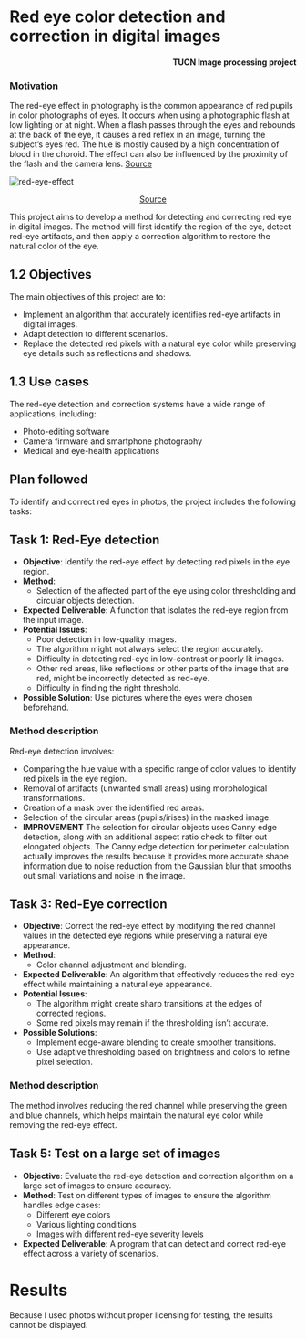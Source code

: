 # Red eye color detection and correction in digital images
#### <p align="right"> TUCN Image processing project</p>


### Motivation
The red-eye effect in photography is the common appearance of red pupils in color photographs of eyes. It occurs when using a photographic flash at low lighting or at night. When
a flash passes through the eyes and rebounds at the back of the eye, it causes a red reflex in
an image, turning the subject’s eyes red. The hue is mostly caused by a high concentration of
blood in the choroid. The effect can also be influenced by the proximity of the flash and the
camera lens. [Source](https://en.wikipedia.org/wiki/Red-eye_effect)

![red-eye-effect](https://github.com/user-attachments/assets/dda3eb7b-f480-46b9-a39b-ac43fdf22392)
<p align="center"> 
  <a href="https://en.wikipedia.org/wiki/Red-eye_effect">Source</a> 
</p>

This project aims to develop a method for detecting and correcting red eye in digital images.
The method will first identify the region of the eye, detect red-eye artifacts, and then apply a
correction algorithm to restore the natural color of the eye.

## 1.2 Objectives

The main objectives of this project are to:

- Implement an algorithm that accurately identifies red-eye artifacts in digital images.
- Adapt detection to different scenarios.
- Replace the detected red pixels with a natural eye color while preserving eye details such as reflections and shadows.

## 1.3 Use cases

The red-eye detection and correction systems have a wide range of applications, including:

- Photo-editing software  
- Camera firmware and smartphone photography  
- Medical and eye-health applications  

## Plan followed

To identify and correct red eyes in photos, the project includes the following tasks:

## Task 1: Red-Eye detection

- **Objective**: Identify the red-eye effect by detecting red pixels in the eye region.  
- **Method**:
  - Selection of the affected part of the eye using color thresholding and circular objects detection.  
- **Expected Deliverable**: A function that isolates the red-eye region from the input image.  
- **Potential Issues**:
  - Poor detection in low-quality images.  
  - The algorithm might not always select the region accurately.  
  - Difficulty in detecting red-eye in low-contrast or poorly lit images.  
  - Other red areas, like reflections or other parts of the image that are red, might be incorrectly detected as red-eye.  
  - Difficulty in finding the right threshold.  
- **Possible Solution**: Use pictures where the eyes were chosen beforehand.  

### Method description

Red-eye detection involves:

- Comparing the hue value with a specific range of color values to identify red pixels in the eye region.
- Removal of artifacts (unwanted small areas) using morphological transformations.
- Creation of a mask over the identified red areas.
- Selection of the circular areas (pupils/irises) in the masked image.
- **IMPROVEMENT** The selection for circular objects uses Canny edge detection, along with an additional aspect ratio check to filter out elongated objects. The Canny edge detection for perimeter calculation actually improves the results because it
provides more accurate shape information due to noise reduction from the Gaussian blur that
smooths out small variations and noise in the image.


## Task 3: Red-Eye correction

- **Objective**: Correct the red-eye effect by modifying the red channel values in the detected eye regions while preserving a natural eye appearance.  
- **Method**:
  - Color channel adjustment and blending.  
- **Expected Deliverable**: An algorithm that effectively reduces the red-eye effect while maintaining a natural eye appearance.  
- **Potential Issues**:
  - The algorithm might create sharp transitions at the edges of corrected regions.  
  - Some red pixels may remain if the thresholding isn’t accurate.  
- **Possible Solutions**:
  - Implement edge-aware blending to create smoother transitions.  
  - Use adaptive thresholding based on brightness and colors to refine pixel selection.  

### Method description

The method involves reducing the red channel while preserving the green and blue channels, which helps maintain the natural eye color while removing the red-eye effect.

## Task 5: Test on a large set of images

- **Objective**: Evaluate the red-eye detection and correction algorithm on a large set of images to ensure accuracy.  
- **Method**: Test on different types of images to ensure the algorithm handles edge cases:
  - Different eye colors  
  - Various lighting conditions  
  - Images with different red-eye severity levels  
- **Expected Deliverable**: A program that can detect and correct red-eye effect across a variety of scenarios.  


# Results
Because I used photos without proper licensing for testing, the results cannot be displayed.






